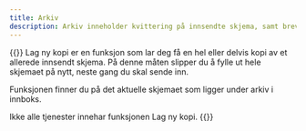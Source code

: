 ```yaml
---
title: Arkiv
description: Arkiv inneholder kvittering på innsendte skjema, samt brev og meldinger som du har valgt å arkivere.
---
```


{{<expandlarge header="Sende inn skjema på nytt? Slik lager du kopi av innsendt skjema">}}
Lag ny kopi er en funksjon som lar deg få en hel eller delvis kopi av et allerede innsendt skjema.
På denne måten slipper du å fylle ut hele skjemaet på nytt, neste gang du skal sende inn.

Funksjonen finner du på det aktuelle skjemaet som ligger under arkiv i innboks.

Ikke alle tjenester innehar funksjonen Lag ny kopi.
{{</expandlarge>}}